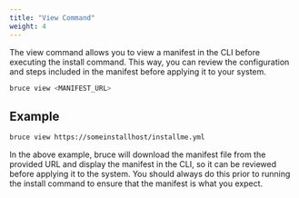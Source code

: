 ```yaml
---
title: "View Command"
weight: 4
---
```


The view command allows you to view a manifest in the CLI before executing the install command. This way, you can review the configuration and steps included in the manifest before applying it to your system.

```bash
bruce view <MANIFEST_URL>
```

## Example

```bash
bruce view https://someinstallhost/installme.yml
```

In the above example, bruce will download the manifest file from the provided URL and display the manifest in the CLI, so it can be reviewed before applying it to the system.  You should always do this prior to running the install command to ensure that the manifest is what you expect.